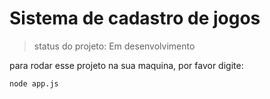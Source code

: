 # Sistema de cadastro de jogos


>status do projeto: Em desenvolvimento

para rodar esse projeto na sua maquina, por favor digite:

```
node app.js

```
